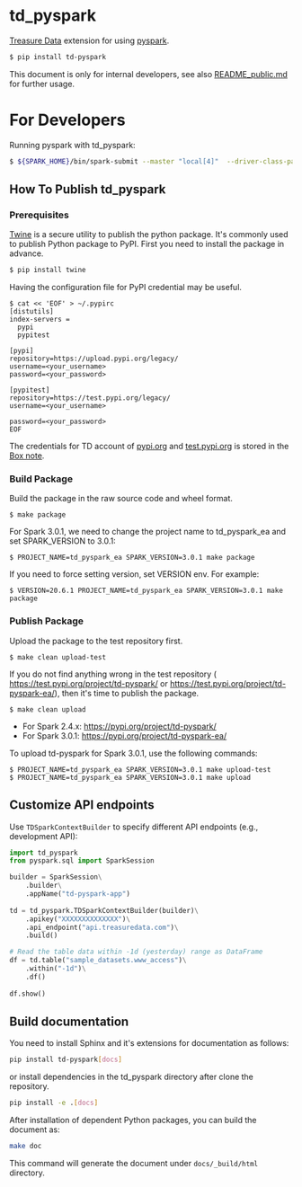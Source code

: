 td_pyspark
==

[Treasure Data](https://treasuredata.com) extension for using [pyspark](https://spark.apache.org/docs/latest/api/python/index.html).

```sh
$ pip install td-pyspark
```

This document is only for internal developers, see also [README_public.md](README_public.md) for further usage.

# For Developers

Running pyspark with td_pyspark:

```bash
$ ${SPARK_HOME}/bin/spark-submit --master "local[4]"  --driver-class-path td-spark-assembly.jar  --properties-file=td-spark.conf --py-files td_pyspark.py your_app.py
```

## How To Publish td_pyspark 

### Prerequisites 

[Twine](https://pypi.org/project/twine/) is a secure utility to publish the python package. It's commonly used to publish Python package to PyPI.
First you need to install the package in advance.

```bash
$ pip install twine
```

Having the configuration file for PyPI credential may be useful.

```
$ cat << 'EOF' > ~/.pypirc 
[distutils]
index-servers =
  pypi
  pypitest

[pypi]
repository=https://upload.pypi.org/legacy/
username=<your_username>
password=<your_password>

[pypitest]
repository=https://test.pypi.org/legacy/
username=<your_username>

password=<your_password>
EOF
```

The credentials for TD account of [pypi.org](https://pypi.org/user/treasure_data/) and [test.pypi.org](https://test.pypi.org/user/treasure_data/) is stored in the [Box note](https://treasure-data.app.box.com/notes/560859904521).

### Build Package

Build the package in the raw source code and wheel format.

```
$ make package
```

For Spark 3.0.1, we need to change the project name to td_pyspark_ea and set SPARK_VERSION to 3.0.1:
```
$ PROJECT_NAME=td_pyspark_ea SPARK_VERSION=3.0.1 make package
```

If you need to force setting version, set VERSION env. For example:
```
$ VERSION=20.6.1 PROJECT_NAME=td_pyspark_ea SPARK_VERSION=3.0.1 make package
```

### Publish Package

Upload the package to the test repository first.

```
$ make clean upload-test
```

If you do not find anything wrong in the test repository (
https://test.pypi.org/project/td-pyspark/ or
https://test.pypi.org/project/td-pyspark-ea/), then it's time to publish the package.


```
$ make clean upload
```

- For Spark 2.4.x: https://pypi.org/project/td-pyspark/
- For Spark 3.0.1: https://pypi.org/project/td-pyspark-ea/


To upload td-pyspark for Spark 3.0.1, use the following commands:
```
$ PROJECT_NAME=td_pyspark_ea SPARK_VERSION=3.0.1 make upload-test
$ PROJECT_NAME=td_pyspark_ea SPARK_VERSION=3.0.1 make upload
```

## Customize API endpoints


Use `TDSparkContextBuilder` to specify different API endpoints (e.g., development API):
```python
import td_pyspark
from pyspark.sql import SparkSession

builder = SparkSession\
    .builder\
    .appName("td-pyspark-app")
    
td = td_pyspark.TDSparkContextBuilder(builder)\
    .apikey("XXXXXXXXXXXXXX")\
    .api_endpoint("api.treasuredata.com")\
    .build()

# Read the table data within -1d (yesterday) range as DataFrame
df = td.table("sample_datasets.www_access")\
    .within("-1d")\
    .df()
    
df.show()
```

## Build documentation

You need to install Sphinx and it's extensions for documentation as follows:

```sh
pip install td-pyspark[docs]
```

or install dependencies in the td_pyspark directory after clone the repository.

```sh
pip install -e .[docs]
```

After installation of dependent Python packages, you can build the document as:

```sh
make doc
```

This command will generate the document under `docs/_build/html` directory.
